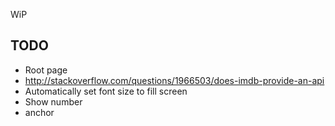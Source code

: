WiP

## TODO

* Root page
* http://stackoverflow.com/questions/1966503/does-imdb-provide-an-api
* Automatically set font size to fill screen
* Show number
* anchor
